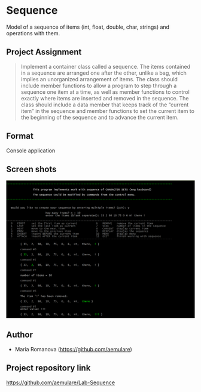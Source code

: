 # Sequence

Model of a sequence of items (int, float, double, char, strings) and operations with them.

## Project Assignment

> Implement a container class called a sequence. The items contained in a sequence are arranged one after the other, unlike a bag, which implies an unorganized arrangement of items. 
> The class should include member functions to allow a program to step through a sequence 
> one item at a time, as well as member functions to control exactly where items are inserted 
> and removed in the sequence. 
> The class should include a data member that keeps track of the “current item” in the sequence
> and member functions to set the current item to the beginning of the sequence 
> and to advance the current item.


## Format

Console application

## Screen shots

![alt tag](https://raw.githubusercontent.com/aemulare/Lab-Sequence/master/Sequence-screen-shot.png)

## Author

* Maria Romanova
  (https://github.com/aemulare)

## Project repository link

https://github.com/aemulare/Lab-Sequence
